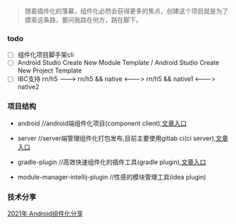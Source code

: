 > 随着插件化的落幕，组件化必然会获得更多的焦点，创建这个项目就是为了摸索这条路，要问我路在何方，路在脚下。

### todo
- [ ] 组件化项目脚手架cli
- [ ] Android Studio Create New Module Template  / Android Studio Create New Project Template
- [ ] IBC支持 rn/h5 ---> rn/h5 && native <---> rn/h5 && native1 <---> native2

### 项目结构

- android //android端组件化项目(component client),[文章入口](/android/README.md)

- server //server端管理组件化打包发布,目前主要使用gitlab ci(ci server),[文章入口](/server/README.md)

- gradle-plugin //高效快速组件化的插件工具(gradle plugin),[文章入口](/gradle-plugin/README.md)

- module-manager-intellij-plugin //性感的模块管理工具(idea plugin)

### 技术分享
[2021年 Android组件化分享](https://jamesfchen.github.io/blog/2021-12-31/shared-android-component)